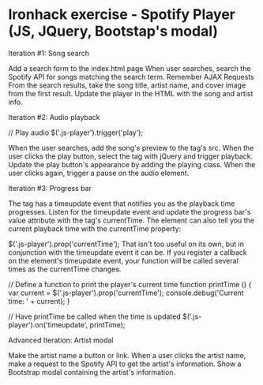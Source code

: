 # Ironhack exercise - Spotify Player (JS, JQuery, Bootstap's modal) 

Iteration #1: Song search

Add a search form to the index.html page When user searches, search the Spotify API for songs matching the search term. Remember AJAX Requests From the search results, take the song title, artist name, and cover image from the first result. Update the player in the HTML with the song and artist info. 

Iteration #2: Audio playback

// Play audio $('.js-player').trigger('play'); 

When the user searches, add the song's preview to the tag's src. When the user clicks the play button, select the tag with jQuery and trigger playback. Update the play button's appearance by adding the playing class. When the user clicks again, trigger a pause on the audio element. 

Iteration #3: Progress bar

The tag has a timeupdate event that notifies you as the playback time progresses. Listen for the timeupdate event and update the progress bar's value attribute with the tag's currentTime. The element can also tell you the current playback time with the currentTime property:

$('.js-player').prop('currentTime'); That isn't too useful on its own, but in conjunction with the timeupdate event it can be. If you register a callback on the element's timeupdate event, your function will be called several times as the currentTime changes.

// Define a function to print the player's current time function printTime () { var current = $('.js-player').prop('currentTime'); console.debug('Current time: ' + current); }

// Have printTime be called when the time is updated $('.js-player').on('timeupdate', printTime); 


Advanced Iteration: Artist modal

Make the artist name a button or link. When a user clicks the artist name, make a request to the Spotify API to get the artist's information. Show a Bootstrap modal containing the artist's information. 

